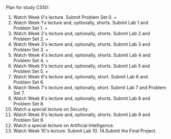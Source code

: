 Plan for study CS50:
1. Watch Week 0's lecture. Submit Problem Set 0. +
2. Watch Week 1's lecture and, optionally, shorts. Submit Lab 1 and Problem Set 1. +
3. Watch Week 2's lecture and, optionally, shorts. Submit Lab 2 and Problem Set 2. +
4. Watch Week 3's lecture and, optionally, shorts. Submit Lab 3 and Problem Set 3. +
5. Watch Week 4's lecture and, optionally, shorts. Submit Lab 4 and Problem Set 4. +
6. Watch Week 5's lecture and, optionally, shorts. Submit Lab 5 and Problem Set 5. +
7. Watch Week 6's lecture and, optionally, short. Submit Lab 6 and Problem Set 6.
8. Watch Week 7's lecture and, optionally, short. Submit Lab 7 and Problem Set 7.
9. Watch Week 8's lecture and, optionally, shorts. Submit Lab 8 and Problem Set 8.
10. Watch a special lecture on Security.
11. Watch Week 9's lecture and, optionally, shorts. Submit Lab 9 and Problem Set 9.
12. Watch a special lecture on Artificial Intelligence.
13. Watch Week 10's lecture. Submit Lab 10.
14.Submit the Final Project.
